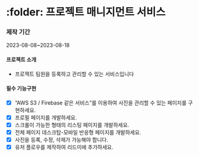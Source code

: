 # :folder: 프로젝트 매니지먼트 서비스

### 제작 기간

2023-08-08~2023-08-18

#### 프로젝트 소개

- 프로젝트 팀원을 등록하고 관리할 수 있는 서비스입니다

#### 필수 기능구현

- [x] “AWS S3 / Firebase 같은 서비스”를 이용하여 사진을 관리할 수 있는 페이지를 구현하세요.
- [x] 프로필 페이지를 개발하세요.
- [x] 스크롤이 가능한 형태의 리스팅 페이지를 개발하세요.
- [x] 전체 페이지 데스크탑-모바일 반응형 페이지를 개발하세요.
- [x] 사진을 등록, 수정, 삭제가 가능해야 합니다.
- [x] 유저 플로우를 제작하여 리드미에 추가하세요.
